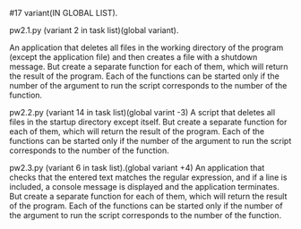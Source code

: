 
#17 variant(IN GLOBAL LIST).

pw2.1.py (variant 2 in task list)(global variant).

An application that deletes all files in the working directory of the program (except the application file) 
and then creates a file with a shutdown message. But create a separate function for each of them, 
which will return the result of the program. Each of the functions can be started only 
if the number of the argument to run the script corresponds to the number of the function.

pw2.2.py (variant 14 in task list)(global varint -3)
A script that deletes all files in the startup directory except itself. But create 
a separate function for each of them, which will return the result of the program.
Each of the functions can be started only if the number of the argument to run 
the script corresponds to the number of the function.

pw2.3.py (variant 6 in task list).(global variant +4)
An application that checks that the entered text matches the regular expression, 
and if a line is included, a console message is displayed and the application terminates.
But create a separate function for each of them, which will return the result of the program. 
Each of the functions can be started only if the number of the argument to run 
the script corresponds to the number of the function.
